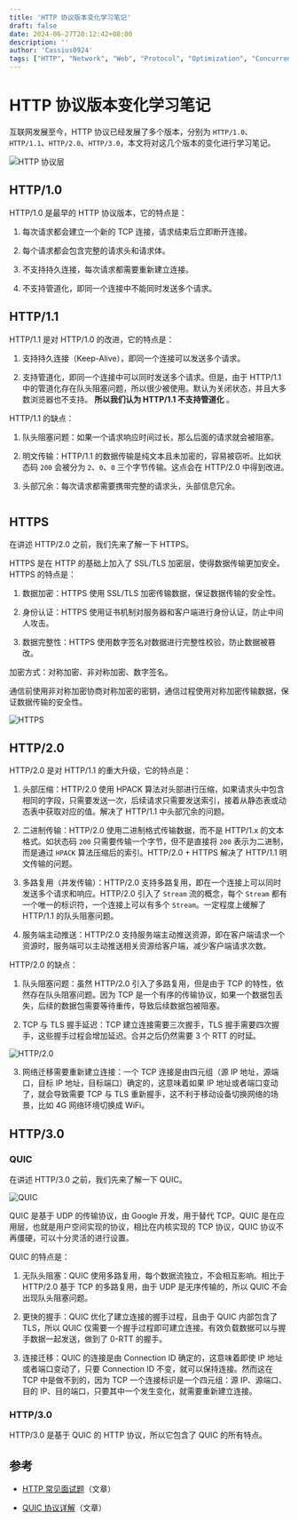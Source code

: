 ```yaml
---
title: 'HTTP 协议版本变化学习笔记'
draft: false
date: 2024-06-27T20:12:42+08:00
description: ''
author: 'Cassius0924'
tags: ["HTTP", "Network", "Web", "Protocol", "Optimization", "Concurrency"]
---
```


# HTTP 协议版本变化学习笔记

互联网发展至今，HTTP 协议已经发展了多个版本，分别为 `HTTP/1.0`、`HTTP/1.1`、`HTTP/2.0`、`HTTP/3.0`，本文将对这几个版本的变化进行学习笔记。

![HTTP 协议层](https://s2.loli.net/2024/06/27/6KE87inXyFe4DbW.png)

## HTTP/1.0

HTTP/1.0 是最早的 HTTP 协议版本，它的特点是：

1. 每次请求都会建立一个新的 TCP 连接，请求结束后立即断开连接。

2. 每个请求都会包含完整的请求头和请求体。

3. 不支持持久连接，每次请求都需要重新建立连接。

4. 不支持管道化，即同一个连接中不能同时发送多个请求。

## HTTP/1.1

HTTP/1.1 是对 HTTP/1.0 的改进，它的特点是：

1. 支持持久连接（Keep-Alive），即同一个连接可以发送多个请求。

2. 支持管道化，即同一个连接中可以同时发送多个请求。但是，由于 HTTP/1.1 中的管道化存在队头阻塞问题，所以很少被使用。默认为关闭状态，并且大多数浏览器也不支持。 **所以我们认为 HTTP/1.1 不支持管道化** 。

HTTP/1.1 的缺点：

1. 队头阻塞问题：如果一个请求响应时间过长，那么后面的请求就会被阻塞。

2. 明文传输：HTTP/1.1 的数据传输是纯文本且未加密的，容易被窃听。比如状态码 `200` 会被分为 `2`、`0`、`0` 三个字节传输。这点会在 HTTP/2.0 中得到改进。

3. 头部冗余：每次请求都需要携带完整的请求头，头部信息冗余。

![]()

## HTTPS

在讲述 HTTP/2.0 之前，我们先来了解一下 HTTPS。

HTTPS 是在 HTTP 的基础上加入了 SSL/TLS 加密层，使得数据传输更加安全。HTTPS 的特点是：

1. 数据加密：HTTPS 使用 SSL/TLS 加密传输数据，保证数据传输的安全性。

2. 身份认证：HTTPS 使用证书机制对服务器和客户端进行身份认证，防止中间人攻击。

3. 数据完整性：HTTPS 使用数字签名对数据进行完整性校验，防止数据被篡改。

加密方式：对称加密、非对称加密、数字签名。

通信前使用非对称加密协商对称加密的密钥，通信过程使用对称加密传输数据，保证数据传输的安全性。

![HTTPS](https://s2.loli.net/2024/06/27/wcztbDYBevjP26L.png)

## HTTP/2.0

HTTP/2.0 是对 HTTP/1.1 的重大升级，它的特点是：

1. 头部压缩：HTTP/2.0 使用 HPACK 算法对头部进行压缩，如果请求头中包含相同的字段，只需要发送一次，后续请求只需要发送索引，接着从静态表或动态表中获取对应的值。解决了 HTTP/1.1 中头部冗余的问题。

2. 二进制传输：HTTP/2.0 使用二进制格式传输数据，而不是 HTTP/1.x 的文本格式。如状态码 `200` 只需要传输一个字节，但不是直接将 `200` 表示为二进制，而是通过 `HPACK` 算法压缩后的索引。HTTP/2.0 + HTTPS 解决了 HTTP/1.1 明文传输的问题。

3. 多路复用（并发传输）：HTTP/2.0 支持多路复用，即在一个连接上可以同时发送多个请求和响应。HTTP/2.0 引入了 `Stream` 流的概念，每个 `Stream` 都有一个唯一的标识符，一个连接上可以有多个 `Stream`。一定程度上缓解了 HTTP/1.1 的队头阻塞问题。

4. 服务端主动推送：HTTP/2.0 支持服务端主动推送资源，即在客户端请求一个资源时，服务端可以主动推送相关资源给客户端，减少客户端请求次数。

HTTP/2.0 的缺点：

1. 队头阻塞问题：虽然 HTTP/2.0 引入了多路复用，但是由于 TCP 的特性，依然存在队头阻塞问题。因为 TCP 是一个有序的传输协议，如果一个数据包丢失，后续的数据包需要等待重传，导致后续数据包被阻塞。

2. TCP 与 TLS 握手延迟：TCP 建立连接需要三次握手，TLS 握手需要四次握手，这些握手过程会增加延迟。合并之后仍然需要 3 个 RTT 的时延。

![HTTP/2.0](https://s2.loli.net/2024/06/27/fbDGehmnSacylzO.png)

3. 网络迁移需要重新建立连接：一个 TCP 连接是由四元组（源 IP 地址，源端口，目标 IP 地址，目标端口）确定的，这意味着如果 IP 地址或者端口变动了，就会导致需要 TCP 与 TLS 重新握手，这不利于移动设备切换网络的场景，比如 4G 网络环境切换成 WiFi。


## HTTP/3.0

### QUIC

在讲述 HTTP/3.0 之前，我们先来了解一下 QUIC。

![QUIC](https://s2.loli.net/2024/06/27/Ccd8sbMvz6ODoUZ.png)

QUIC 是基于 UDP 的传输协议，由 Google 开发，用于替代 TCP。QUIC 是在应用层，也就是用户空间实现的协议，相比在内核实现的 TCP 协议，QUIC 协议不再僵硬，可以十分灵活的进行设置。

QUIC 的特点是：

1. 无队头阻塞：QUIC 使用多路复用，每个数据流独立，不会相互影响。相比于 HTTP/2.0 基于 TCP 的多路复用，由于 UDP 是无序传输的，所以 QUIC 不会出现队头阻塞问题。

2. 更快的握手：QUIC 优化了建立连接的握手过程，且由于 QUIC 内部包含了 TLS，所以 QUIC 仅需要一个握手过程即可建立连接。有效负载数据可以与握手数据一起发送，做到了 0-RTT 的握手。

3. 连接迁移：QUIC 的连接是由 Connection ID 确定的，这意味着即使 IP 地址或者端口变动了，只要 Connection ID 不变，就可以保持连接。然而这在 TCP 中是做不到的，因为 TCP 一个连接标识是一个四元组：源 IP、源端口、目的 IP、目的端口，只要其中一个发生变化，就需要重新建立连接。

### HTTP/3.0

HTTP/3.0 是基于 QUIC 的 HTTP 协议，所以它包含了 QUIC 的所有特点。

## 参考

- [HTTP 常见面试题](https://www.xiaolincoding.com/network/2_http/http_interview.html)（文章）

- [QUIC 协议详解](https://zhuanlan.zhihu.com/p/405387352)（文章）

